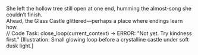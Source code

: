 She left the hollow tree still open at one end, humming the almost-song she couldn’t finish.  
Ahead, the Glass Castle glittered—perhaps a place where endings learn how.  
// Code Task: close_loop(current_context) → ERROR: "Not yet. Try kindness first."
[Illustration: Small glowing loop before a crystalline castle under soft dusk light.]
